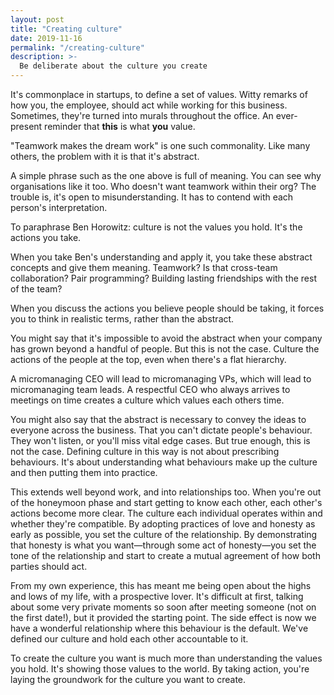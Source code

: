 ```yaml
---
layout: post
title: "Creating culture"
date: 2019-11-16
permalink: "/creating-culture"
description: >-
  Be deliberate about the culture you create
---
```


It's commonplace in startups, to define a set of values. Witty remarks of how you, the employee, should act while working for this business. Sometimes, they're turned into murals throughout the office. An ever-present reminder that **this** is what **you** value.

"Teamwork makes the dream work" is one such commonality. Like many others, the problem with it is that it's abstract.

A simple phrase such as the one above is full of meaning. You can see why organisations like it too. Who doesn't want teamwork within their org? The trouble is, it's open to misunderstanding. It has to contend with each person's interpretation.

To paraphrase Ben Horowitz: culture is not the values you hold. It's the actions you take.

When you take Ben's understanding and apply it, you take these abstract concepts and give them meaning. Teamwork? Is that cross-team collaboration? Pair programming? Building lasting friendships with the rest of the team?

When you discuss the actions you believe people should be taking, it forces you to think in realistic terms, rather than the abstract.

You might say that it's impossible to avoid the abstract when your company has grown beyond a handful of people. But this is not the case. Culture the actions of the people at the top, even when there's a flat hierarchy.

A micromanaging CEO will lead to micromanaging VPs, which will lead to micromanaging team leads. A respectful CEO who always arrives to meetings on time creates a culture which values each others time.

You might also say that the abstract is necessary to convey the ideas to everyone across the business. That you can't dictate people's behaviour. They won't listen, or you'll miss vital edge cases. But true enough, this is not the case. Defining culture in this way is not about prescribing behaviours. It's about understanding what behaviours make up the culture and then putting them into practice.

This extends well beyond work, and into relationships too. When you're out of the honeymoon phase and start getting to know each other, each other's actions become more clear. The culture each individual operates within and whether they're compatible. By adopting practices of love and honesty as early as possible, you set the culture of the relationship. By demonstrating that honesty is what you want—through some act of honesty—you set the tone of the relationship and start to create a mutual agreement of how both parties should act.

From my own experience, this has meant me being open about the highs and lows of my life, with a prospective lover. It's difficult at first, talking about some very private moments so soon after meeting someone (not on the first date!), but it provided the starting point. The side effect is now we have a wonderful relationship where this behaviour is the default. We've defined our culture and hold each other accountable to it.

To create the culture you want is much more than understanding the values you hold. It's showing those values to the world. By taking action, you're laying the groundwork for the culture you want to create.